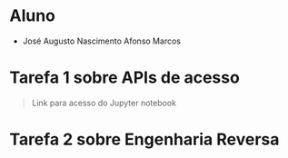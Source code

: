# Aluno

* José Augusto Nascimento Afonso Marcos

# Tarefa 1 sobre APIs de acesso
> Link para acesso do Jupyter notebook

# Tarefa 2 sobre Engenharia Reversa

